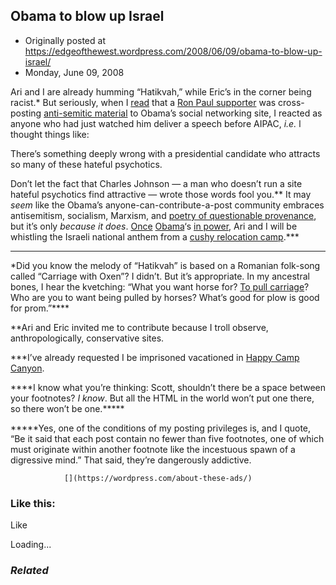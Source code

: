 ## Obama to blow up Israel

 * Originally posted at https://edgeofthewest.wordpress.com/2008/06/09/obama-to-blow-up-israel/
 * Monday, June 09, 2008

Ari and I are already humming “Hatikvah,” while Eric’s in the corner being racist.\* But seriously, when I [read](http://patterico.com/2008/06/08/obama-sites-anti-semitic-material-much-ado-about-nothing/) that a [Ron Paul supporter](http://www.outsidethebeltway.com/archives/2008/06/obama\_the\_jewish\_lobby\_and\_the\_perils\_of\_web\_20/) was cross-posting [anti-semitic material](http://littlegreenfootballs.com/article/30241\_At\_the\_Official\_Obama\_Site-\_How\_the\_Jewish\_Lobby\_Works) to Obama’s social networking site, I reacted as anyone who had just watched him deliver a speech before AIPAC, _i.e._ l thought things like:

There’s something deeply wrong with a presidential candidate who attracts so many of these hateful psychotics.

Don’t let the fact that Charles Johnson — a man who doesn’t run a site hateful psychotics find attractive — wrote those words fool you.\*\*  It may _seem_ like the Obama’s anyone-can-contribute-a-post community embraces antisemitism, socialism, Marxism, and [poetry of questionable provenance](http://209.85.173.104/search?q=cache:EHuevx9YUz0J:my.barackobama.com/page/community/person/gGJnnM+site:http://my.barackobama.com+%!n(MISSING)ew+age%!&(MISSING)hl=en&ct=clnk&cd=4&gl=us&lr=lang\_en&client=firefox-a), but it’s only _because_ _it does_.  [Once](http://michellemalkin.com/2008/06/08/creepy-antisemitism-caught-on-the-mybarackobama-site-and-quickly-scrubbed/#comment-343966) [Obama](http://michellemalkin.com/2008/06/08/creepy-antisemitism-caught-on-the-mybarackobama-site-and-quickly-scrubbed/#comment-343997)‘s [in power](http://michellemalkin.com/2008/06/08/creepy-antisemitism-caught-on-the-mybarackobama-site-and-quickly-scrubbed/#comment-344010), Ari and I will be whistling the Israeli national anthem from a [cushy relocation camp](http://www.amazon.com/exec/obidos/ASIN/0895260514/diesekoschmar-20).\*\*\*

* * *
\*Did you know the melody of “Hatikvah” is based on a Romanian folk-song called “Carriage with Oxen”?  I didn’t.  But it’s appropriate.  In my ancestral bones, I hear the kvetching: “What you want horse for?  [To pull carriage](http://www.equestrianwales.org.uk/images/Carriage%!D(MISSING)rive,%!L(MISSING)asswade%!j(MISSING)pg)?  Who are you to want being pulled by horses?  What’s good for plow is good for prom.”\*\*\*\*

\*\*Ari and Eric invited me to contribute because I 
troll
 observe, anthropologically, conservative sites.

\*\*\*I’ve already requested I be 
imprisoned
 vacationed in [Happy Camp Canyon](http://www.lamountains.com/parks.asp?parkid=18).

\*\*\*\*I know what you’re thinking: Scott, shouldn’t there be a space between your footnotes?  _I know_.  But all the HTML in the world won’t put one there, so there won’t be one.\*\*\*\*\*

\*\*\*\*\*Yes, one of the conditions of my posting privileges is, and I quote, “Be it said that each post contain no fewer than five footnotes, one of which must originate within another footnote like the incestuous spawn of a digressive mind.”  That said, they’re dangerously addictive.

		

			

				[](https://wordpress.com/about-these-ads/)
				

					
				

			

		

### Like this:

Like

 
Loading...

[]()

### _Related_

